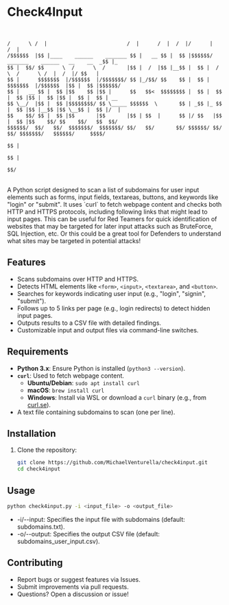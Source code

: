 # Check4Input
<br>
 
 ```  ______   __                            __        __    __  ______                                  __     
 /      \ /  |                          /  |      /  |  /  |/      |                                /  |    
/$$$$$$  |$$ |____    ______    _______ $$ |   __ $$ |  $$ |$$$$$$/  _______    ______   __    __  _$$ |_   
$$ |  $$/ $$      \  /      \  /       |$$ |  /  |$$ |__$$ |  $$ |  /       \  /      \ /  |  /  |/ $$   |  
$$ |      $$$$$$$  |/$$$$$$  |/$$$$$$$/ $$ |_/$$/ $$    $$ |  $$ |  $$$$$$$  |/$$$$$$  |$$ |  $$ |$$$$$$/   
$$ |   __ $$ |  $$ |$$    $$ |$$ |      $$   $$<  $$$$$$$$ |  $$ |  $$ |  $$ |$$ |  $$ |$$ |  $$ |  $$ | __ 
$$ \__/  |$$ |  $$ |$$$$$$$$/ $$ \_____ $$$$$$  \       $$ | _$$ |_ $$ |  $$ |$$ |__$$ |$$ \__$$ |  $$ |/  |
$$    $$/ $$ |  $$ |$$       |$$       |$$ | $$  |      $$ |/ $$   |$$ |  $$ |$$    $$/ $$    $$/   $$  $$/ 
 $$$$$$/  $$/   $$/  $$$$$$$/  $$$$$$$/ $$/   $$/       $$/ $$$$$$/ $$/   $$/ $$$$$$$/   $$$$$$/     $$$$/  
                                                                              $$ |                          
                                                                              $$ |                          
                                                                              $$/

```

                                                                              
<br>
A Python script designed to scan a list of subdomains for user input elements such as forms, input fields, textareas, buttons, and keywords like "login" or "submit". It uses `curl` to fetch webpage content and checks both HTTP and HTTPS protocols, including following links that might lead to input pages. This can be useful for Red Teamers for quick identification of websites that may be targeted for later input attacks such as BruteForce, SQL Injection, etc. Or this could be a great tool for Defenders to understand what sites may be targeted in potential attacks!

## Features
- Scans subdomains over HTTP and HTTPS.
- Detects HTML elements like `<form>`, `<input>`, `<textarea>`, and `<button>`.
- Searches for keywords indicating user input (e.g., "login", "signin", "submit").
- Follows up to 5 links per page (e.g., login redirects) to detect hidden input pages.
- Outputs results to a CSV file with detailed findings.
- Customizable input and output files via command-line switches.

## Requirements
- **Python 3.x**: Ensure Python is installed (`python3 --version`).
- **`curl`**: Used to fetch webpage content.
  - **Ubuntu/Debian**: `sudo apt install curl`
  - **macOS**: `brew install curl`
  - **Windows**: Install via WSL or download a `curl` binary (e.g., from [curl.se](https://curl.se/windows/)).
- A text file containing subdomains to scan (one per line).

## Installation
1. Clone the repository:
   ```bash
   git clone https://github.com/MichaelVenturella/check4input.git
   cd check4input
## Usage
 ```bash
python check4input.py -i <input_file> -o <output_file>
```
- -i/--input: Specifies the input file with subdomains (default: subdomains.txt).
- -o/--output: Specifies the output CSV file (default: subdomains_user_input.csv).

## Contributing
- Report bugs or suggest features via Issues.
- Submit improvements via pull requests.
- Questions? Open a discussion or issue!
